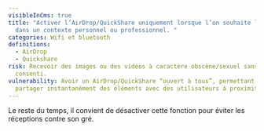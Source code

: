 ```yaml
---
visibleInCms: true
title: "Activer l’AirDrop/QuickShare uniquement lorsque l’on souhaite l’utiliser
  dans un contexte personnel ou professionnel. "
categories: Wifi et bluetooth
definitions:
  - AirDrop
  - Quickshare
risk: Recevoir des images ou des vidéos à caractère obscène/sexuel sans y avoir
  consenti.
vulnerability: Avoir un AirDrop/QuickShare “ouvert à tous”, permettant de
  partager instantanément des éléments avec des utilisateurs à proximité.
---
```

Le reste du temps, il convient de désactiver cette fonction pour éviter les réceptions contre son gré.